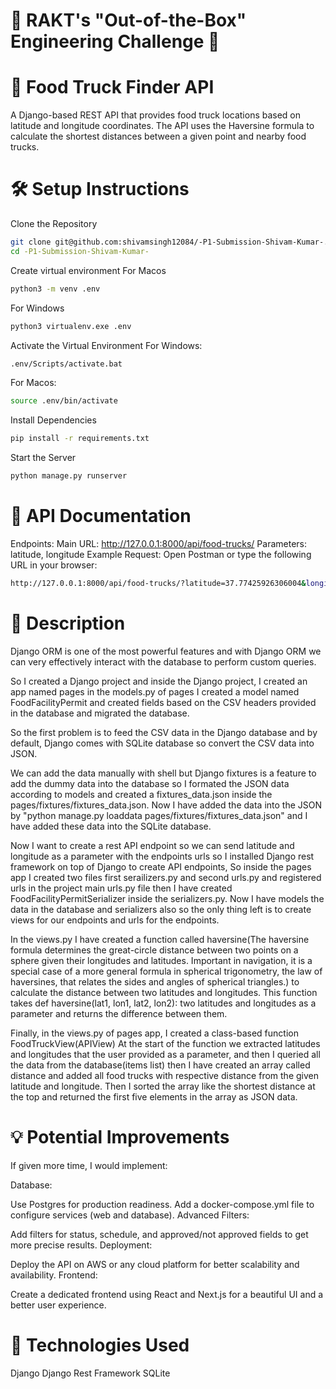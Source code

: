 # 🚀 RAKT's "Out-of-the-Box" Engineering Challenge 🌟
# 🚚 Food Truck Finder API
A Django-based REST API that provides food truck locations based on latitude and longitude coordinates. The API uses the Haversine formula to calculate the shortest distances between a given point and nearby food trucks.
# 🛠️ Setup Instructions
Clone the Repository
```bash
git clone git@github.com:shivamsingh12084/-P1-Submission-Shivam-Kumar-.git
cd -P1-Submission-Shivam-Kumar-
```
Create virtual environment
For Macos
```bash
python3 -m venv .env
```
For Windows
```bash
python3 virtualenv.exe .env
```
Activate the Virtual Environment
For Windows:
```bash
.env/Scripts/activate.bat
```
For Macos:
```bash
source .env/bin/activate
```


Install Dependencies
```bash
pip install -r requirements.txt
```
Start the Server
```bash
python manage.py runserver
```
# 🔌 API Documentation
Endpoints:
Main URL: http://127.0.0.1:8000/api/food-trucks/
Parameters: latitude, longitude
Example Request:
Open Postman or type the following URL in your browser:
```bash
http://127.0.0.1:8000/api/food-trucks/?latitude=37.77425926306004&longitude=-122.41948598839828
```

# 🔌 Description
Django ORM is one of the most powerful features and with Django ORM we can very effectively interact with the database to perform custom queries.

So I created a Django project and inside the Django project, I created an app named pages in the models.py of pages I created a model named FoodFacilityPermit and created fields based on the CSV headers provided in the database and migrated the database.

So the first problem is to feed the CSV data in the Django database and by default, Django comes with SQLite database so convert the CSV data into JSON.

We can add the data manually with shell but Django fixtures is a feature to add the dummy data into the database so I formated the JSON data according to models and created a fixtures_data.json inside the pages/fixtures/fixtures_data.json. Now I have added the data into the JSON by "python manage.py loaddata pages/fixtures/fixtures_data.json" and I have added these data into the SQLite database.

Now I want to create a rest API endpoint so we can send latitude and longitude as a parameter with the endpoints urls so I installed Django rest framework on top of Django to create API endpoints, So inside the pages app I created two files first serailizers.py and second urls.py and registered urls in the project main urls.py file then I have created FoodFacilityPermitSerializer inside the serializers.py. Now I have models the data in the database and serializers also so the only thing left is to create views for our endpoints and urls for the endpoints.

In the views.py I have created a function called haversine(The haversine formula determines the great-circle distance between two points on a sphere given their longitudes and latitudes. Important in navigation, it is a special case of a more general formula in spherical trigonometry, the law of haversines, that relates the sides and angles of spherical triangles.) to calculate the distance between two latitudes and longitudes. This function takes def haversine(lat1, lon1, lat2, lon2): two latitudes and longitudes as a parameter and returns the difference between them.

Finally, in the views.py of pages app, I created a class-based function FoodTruckView(APIView) At the start of the function we extracted latitudes and longitudes that the user provided as a parameter, and then I queried all the data from the database(items list) then I have created an array called distance and added all food trucks with respective distance from the given latitude and longitude. Then I sorted the array like the shortest distance at the top and returned the first five elements in the array as JSON data.


# 💡 Potential Improvements
If given more time, I would implement:

Database:

Use Postgres for production readiness.
Add a docker-compose.yml file to configure services (web and database).
Advanced Filters:

Add filters for status, schedule, and approved/not approved fields to get more precise results.
Deployment:

Deploy the API on AWS or any cloud platform for better scalability and availability.
Frontend:

Create a dedicated frontend using React and Next.js for a beautiful UI and a better user experience.


# 🚀 Technologies Used
Django
Django Rest Framework
SQLite








